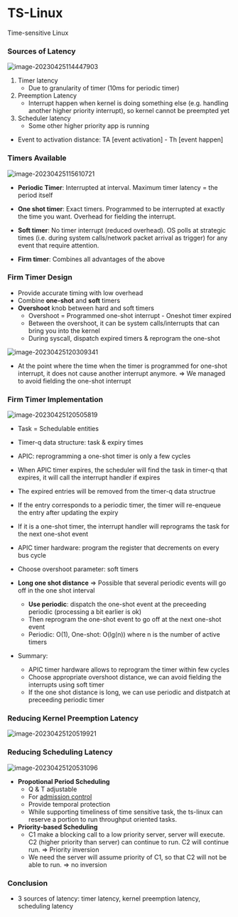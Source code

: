 # TS-Linux

Time-sensitive Linux

### Sources of Latency

![image-20230425114447903](assets/image-20230425114447903.png)

1. Timer latency
   - Due to granularity of timer (10ms for periodic timer)
2. Preemption Latency
   - Interrupt happen when kernel is doing something else (e.g. handling another higher priority interrupt), so kernel cannot be preempted yet
3. Scheduler latency
   - Some other higher priority app is running 

- Event to activation distance: TA [event activation] - Th [event happen]



### Timers Available

![image-20230425115610721](assets/image-20230425115610721.png)

- **Periodic Timer**: Interrupted at interval. Maximum timer latency = the period itself 

- **One shot timer**: Exact timers. Programmed to be interrupted at exactly the time you want. Overhead for fielding the interrupt. 
- **Soft timer**: No timer interrupt (reduced overhead). OS polls at strategic times (i.e. during system calls/network packet arrival as trigger) for any event that require attention. 

- **Firm timer**: Combines all advantages of the above



### Firm Timer Design 

- Provide accurate timing with low overhead
- Combine **one-shot** and **soft** timers
- **Overshoot** knob between hard and soft timers
  - Overshoot = Programmed one-shot interrupt - Oneshot timer expired 
  - Between the overshoot, it can be system calls/interrupts that can bring you into the kernel
  - During syscall, dispatch expired timers & reprogram the one-shot

![image-20230425120309341](assets/image-20230425120309341.png)

- At the point where the time when the timer is programmed for one-shot interrupt, it does not cause another interrupt anymore. => We managed to avoid fielding the one-shot interrupt



### Firm Timer Implementation

![image-20230425120505819](assets/image-20230425120505819.png)

- Task = Schedulable entities
- Timer-q data structure: task & expiry times
- APIC: reprogramming a one-shot timer is only a few cycles
- When APIC timer expires, the scheduler will find the task in timer-q that expires, it will call the interrupt handler if expires
- The expired entries will be removed from the timer-q data structrue
- If the entry corresponds to a periodic timer, the timer will re-enqueue the entry after updating the expiry
- If it is a one-shot timer, the interrupt handler will reprograms the task for the next one-shot event
- APIC timer hardware: program the register that decrements on every bus cycle
- Choose overshoot parameter: soft timers
- **Long one shot distance** => Possible that several periodic events will go off in the one shot interval
  - **Use periodic**: dispatch the one-shot event at the preceeding periodic (processing a bit earlier is ok)
  - Then reprogram the one-shot event to go off at the next one-shot event
  - Periodic: O(1), One-shot: O(lg(n)) where n is the number of active timers

- Summary: 
  - APIC timer hardware allows to reprogram the timer within few cycles
  - Choose appropriate overshoot distance, we can avoid fielding the interrupts using soft timer
  - If the one shot distance is long, we can use periodic and distpatch at preceeding periodic timer




### Reducing Kernel Preemption Latency

![image-20230425120519921](assets/image-20230425120519921.png)



### Reducing Scheduling Latency  

![image-20230425120531096](assets/image-20230425120531096.png)

- **Propotional Period Scheduling** 
  - Q & T adjustable
  - For <u>admission control</u>
  - Provide temporal protection
  - While supporting timeliness of time sensitive task, the ts-linux can reserve a portion to run throughput oriented tasks. 
- **Priority-based Scheduling** 
  - C1 make a blocking call to a low priority server, server will execute. C2 (higher priority than server) can continue to run. C2 will continue run.  => Priority inversion
  - We need the server will assume priority of C1, so that C2 will not be able to run. => no inversion



### Conclusion

- 3 sources of latency: timer latency, kernel preemption latency, scheduling latency

